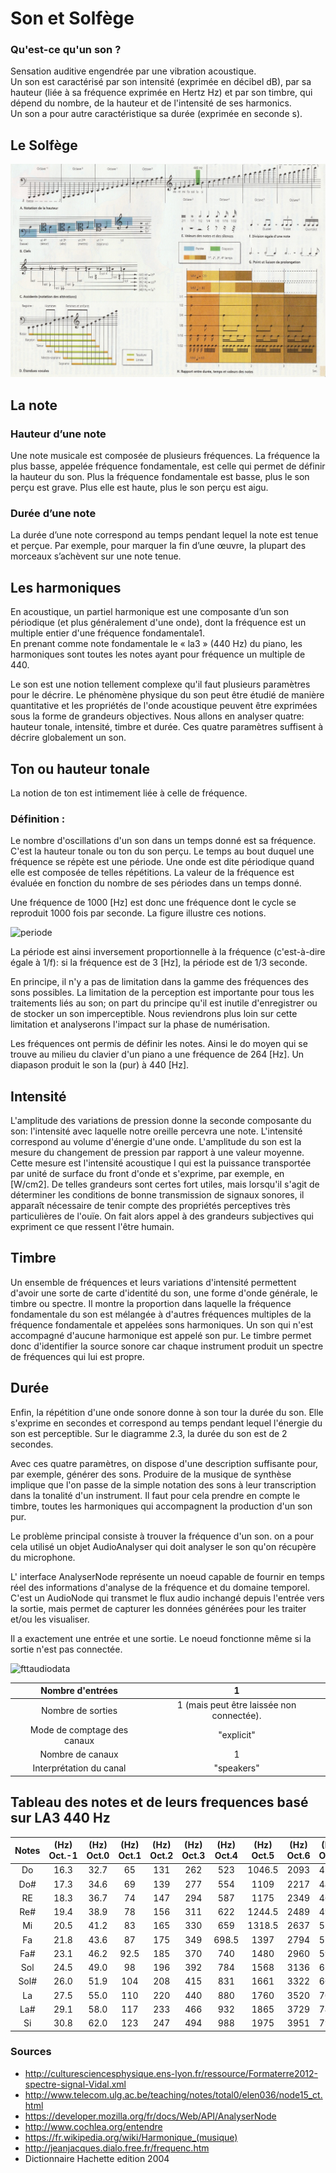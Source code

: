 # Son et Solfège

### Qu'est-ce qu'un son ?
Sensation auditive engendrée par une vibration acoustique.  
Un son est caractérisé par son intensité (exprimée en décibel dB), par sa hauteur (liée à sa fréquence exprimée en Hertz Hz) et par son timbre, qui dépend du nombre, de la hauteur et de l'intensité de ses harmonics.  
Un son a pour autre caractéristique sa durée (exprimée en seconde s).

## Le Solfège
<img src = "./Solfège.jpg" title = "solfège illustration" alt = "Solfège Illustration">

## La note

### Hauteur d’une note
Une note musicale est composée de plusieurs fréquences. La fréquence la plus basse, appelée fréquence fondamentale, est celle qui permet de définir la hauteur du son. Plus la fréquence fondamentale est basse, plus le son perçu est grave. Plus elle est haute, plus le son perçu est aigu.

### Durée d’une note
La durée d’une note correspond au temps pendant lequel la note est tenue et perçue. Par exemple, pour marquer la fin d’une œuvre, la plupart des morceaux s’achèvent sur une note tenue.

## Les harmoniques
En acoustique, un partiel harmonique est une composante d’un son périodique (et plus généralement d'une onde), dont la fréquence est un multiple entier d'une fréquence fondamentale1.  
En prenant comme note fondamentale le « la3 » (440 Hz) du piano, les harmoniques sont toutes les notes ayant pour fréquence un multiple de 440.

Le son est une notion tellement complexe qu'il faut plusieurs paramètres pour le décrire. Le phénomène physique du son peut être étudié de manière quantitative et les propriétés de l'onde acoustique peuvent être exprimées sous la forme de grandeurs objectives. Nous allons en analyser quatre: hauteur tonale, intensité, timbre et durée. Ces quatre paramètres suffisent à décrire globalement un son.

## Ton ou hauteur tonale
La notion de ton est intimement liée à celle de fréquence.
### Définition : 
Le nombre d'oscillations d'un son dans un temps donné est sa fréquence. C'est la hauteur tonale ou ton du son perçu.
Le temps au bout duquel une fréquence se répète est une période. Une onde est dite périodique quand elle est composée de telles répétitions. La valeur de la fréquence est évaluée en fonction du nombre de ses périodes dans un temps donné.

Une fréquence de 1000 [Hz] est donc une fréquence dont le cycle se reproduit 1000 fois par seconde. La figure illustre ces notions.

<img src = "./periode.gif" title = "periode" alt = "periode">

La période est ainsi inversement proportionnelle à la fréquence (c'est-à-dire égale à 1/f): si la fréquence est de 3 [Hz], la période est de 1/3 seconde.

En principe, il n'y a pas de limitation dans la gamme des fréquences des sons possibles.
La limitation de la perception est importante pour tous les traitements liés au son; on part du principe qu'il est inutile d'enregistrer ou de stocker un son imperceptible. Nous reviendrons plus loin sur cette limitation et analyserons l'impact sur la phase de numérisation.

Les fréquences ont permis de définir les notes. Ainsi le do moyen qui se trouve au milieu du clavier d'un piano a une fréquence de 264 [Hz]. Un diapason produit le son la (pur) à 440 [Hz].

## Intensité
L'amplitude des variations de pression donne la seconde composante du son: l'intensité avec laquelle notre oreille percevra une note. L'intensité correspond au volume d'énergie d'une onde. L'amplitude du son est la mesure du changement de pression par rapport à une valeur moyenne. Cette mesure est l'intensité acoustique I qui est la puissance transportée par unité de surface du front d'onde et s'exprime, par exemple, en [W/cm2]. De telles grandeurs sont certes fort utiles, mais lorsqu'il s'agit de déterminer les conditions de bonne transmission de signaux sonores, il apparaît nécessaire de tenir compte des propriétés perceptives très particulières de l'ouïe. On fait alors appel à des grandeurs subjectives qui expriment ce que ressent l'être humain.

## Timbre
Un ensemble de fréquences et leurs variations d'intensité permettent d'avoir une sorte de carte d'identité du son, une forme d'onde générale, le timbre ou spectre. Il montre la proportion dans laquelle la fréquence fondamentale du son est mélangée à d'autres fréquences multiples de la fréquence fondamentale et appelées sons harmoniques. Un son qui n'est accompagné d'aucune harmonique est appelé son pur. Le timbre permet donc d'identifier la source sonore car chaque instrument produit un spectre de fréquences qui lui est propre.

## Durée
Enfin, la répétition d'une onde sonore donne à son tour la durée du son. Elle s'exprime en secondes et correspond au temps pendant lequel l'énergie du son est perceptible. Sur le diagramme 2.3, la durée du son est de 2 secondes.

Avec ces quatre paramètres, on dispose d'une description suffisante pour, par exemple, générer des sons. Produire de la musique de synthèse implique que l'on passe de la simple notation des sons à leur transcription dans la tonalité d'un instrument. Il faut pour cela prendre en compte le timbre, toutes les harmoniques qui accompagnent la production d'un son pur.

Le problème principal consiste à trouver la fréquence d'un son. on a pour cela utilisé un objet AudioAnalyser qui doit analyser le son qu'on récupère du microphone.

L' interface AnalyserNode représente un noeud capable de fournir en temps réel des informations d'analyse de la fréquence et du domaine temporel. C'est un AudioNode qui transmet le flux audio inchangé depuis l'entrée vers la sortie, mais permet de capturer les données générées pour les traiter et/ou les visualiser.

Il a exactement une entrée et une sortie. Le noeud fonctionne même si la sortie n'est pas connectée.

<img src = "./fttaudiodata.png" title = "fttaudiodata" alt = "fttaudiodata">

| Nombre d'entrées | 1 |  
|:---:|:---:|
| Nombre de sorties | 1 (mais peut être laissée non connectée). |
| Mode de comptage des canaux | "explicit" |
| Nombre de canaux | 1 |
| Interprétation du canal | "speakers" |

## Tableau des notes et de leurs frequences basé sur LA3 440 Hz
| Notes | (Hz) Oct.-1|  (Hz) Oct.0| (Hz) Oct.1| (Hz) Oct.2| (Hz) Oct.3| (Hz) Oct.4| (Hz) Oct.5| (Hz) Oct.6| (Hz) Oct.7| (Hz) Oct.8| (Hz) Oct.9|
|:---:|:---:|:---:|:---:|:---:|:---:|:---:|:---:|:---:|:---:|:---:|:---:|
|Do| 16.3 |	32.7 | 	65 |	131 | 	262 | 	523 | 	1046.5 | 	2093 | 	4186 |	8372 | 	16744 |
|Do#| 17.3 | 	34.6 | 	69 | 	139| 	277 | 	554 | 	1109 | 	2217 | 	4435| 	8870 | 	17740|
|RE| 18.3 |36.7 | 	74| 	147 | 	294 | 	587 | 	1175 | 	2349 | 	4698 | 	9396 | 	18792|
|Re#| 19.4 | 	38.9 | 	78 | 	156 | 	311 | 	622 | 	1244.5 |	2489 | 	4978 |	9 956 | 	19912|
|Mi| 20.5 | 	41.2 | 	83 |	165 |	330 | 	659 | 	1318.5 | 	2637 | 	5274 | 	10548 | 	21098|
|Fa| 21.8 |43.6 | 	87 |	175 | 	349 | 	698.5 | 	1397 |	2794 | 	5588 | 	11176 |  |
|Fa#| 23.1 |46.2 | 	92.5 |	185 | 370 | 	740 | 	1480 | 	2960 |	5920 | 	11840 |  |
|Sol| 24.5 |  	49.0 | 	98 | 	196 | 	392 | 	784 | 	1568 | 	3136 | 	6272 | 	12544 |  |
|Sol#| 26.0 |51.9 | 	104 | 	208 | 	415 | 	831 | 	1661 | 	3322 | 	6645 | 	13290  |
|La| 27.5 | 55.0 | 	110 | 	220 | 	440 | 	880 | 	1760 | 	3520 | 	7040 | 	14080 |  |
|La#| 29.1 | 58.0 | 	117 | 	233 | 	466 | 	932 | 	1865 | 	3729 | 	7458 | 	14918 |  |
|Si| 30.8 | 62.0 | 	123 | 	247 | 	494 | 	988 | 	1975 | 	3951 | 	7902 | 	15804 |  |

### Sources
* http://culturesciencesphysique.ens-lyon.fr/ressource/Formaterre2012-spectre-signal-Vidal.xml
* http://www.telecom.ulg.ac.be/teaching/notes/total0/elen036/node15_ct.html
* https://developer.mozilla.org/fr/docs/Web/API/AnalyserNode
* http://www.cochlea.org/entendre
* https://fr.wikipedia.org/wiki/Harmonique_(musique)
* http://jeanjacques.dialo.free.fr/frequenc.htm
* Dictionnaire Hachette edition 2004
